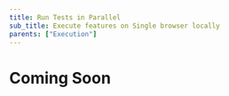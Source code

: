 ```yaml
---
title: Run Tests in Parallel
sub_title: Execute features on Single browser locally
parents: ["Execution"]
---
```


# Coming Soon
